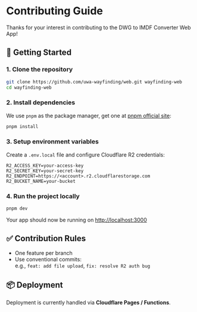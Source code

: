 # Contributing Guide

Thanks for your interest in contributing to the DWG to IMDF Converter Web App!

## 🚀 Getting Started

### 1. Clone the repository

```bash
git clone https://github.com/uwa-wayfinding/web.git wayfinding-web
cd wayfinding-web
```

### 2. Install dependencies

We use `pnpm` as the package manager, get one at [pnpm official site](https://pnpm.io/installation):

```bash
pnpm install
```

### 3. Setup environment variables

Create a `.env.local` file and configure Cloudflare R2 credentials:

```env
R2_ACCESS_KEY=your-access-key
R2_SECRET_KEY=your-secret-key
R2_ENDPOINT=https://<account>.r2.cloudflarestorage.com
R2_BUCKET_NAME=your-bucket
```

### 4. Run the project locally

```bash
pnpm dev
```

Your app should now be running on [http://localhost:3000](http://localhost:3000)

## ✅ Contribution Rules

- One feature per branch
- Use conventional commits:  
  e.g., `feat: add file upload`, `fix: resolve R2 auth bug`

## 📦 Deployment

Deployment is currently handled via **Cloudflare Pages / Functions**. 
